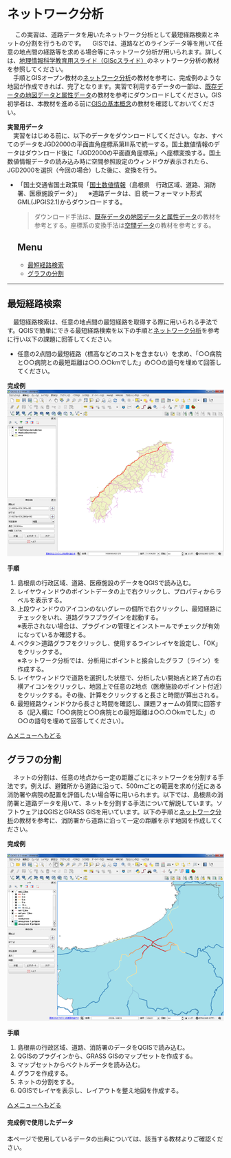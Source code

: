 # ネットワーク分析
　  この実習は、道路データを用いたネットワーク分析として最短経路検索とネットの分割を行うものです。
　GISでは、道路などのラインデータ等を用いて任意の地点間の経路等を求める場合等にネットワーク分析が用いられます。詳しくは、[地理情報科学教育用スライド（GIScスライド）]のネットワーク分析の教材を参照してください。  
　手順とGISオープン教材の[ネットワーク分析]の教材を参考に、完成例のような地図が作成できれば、完了となります。実習で利用するデータの一部は、[既存データの地図データと属性データ]の教材を参考にダウンロードしてください。GIS初学者は、本教材を進める前に[GISの基本概念]の教材を確認しておいてください。

**実習用データ**  
　実習をはじめる前に、以下のデータをダウンロードしてください。なお、すべてのデータをJGD2000の平面直角座標系第Ⅲ系で統一する。国土数値情報のデータはダウンロード後に「JGD2000の平面直角座標系」へ座標変換する。国土数値情報データの読み込み時に空間参照設定のウィンドウが表示されたら、JGD2000を選択（今回の場合）した後に、変換を行う。

* 「国土交通省国土政策局「[国土数値情報]（島根県　行政区域、道路、消防署、医療施設データ）」
　※道路データは、旧 統一フォーマット形式GML(JPGIS2.1)からダウンロードする。

  >ダウンロード手法は、[既存データの地図データと属性データ]の教材を参考とする。座標系の変換手法は[空間データ]の教材を参考とする。

  **Menu**
  --------

  * [最短経路検索](#最短経路検索)
  * [グラフの分割](#グラフの分割)

-----------------

## 最短経路検索  
　最短経路検索は、任意の地点間の最短経路を取得する際に用いられる手法です。QGISで簡単にできる最短経路検索を以下の手順と[ネットワーク分析]を参考に行い以下の課題に回答してください。

- 任意の2点間の最短経路（標高などのコストを含まない）を求め、「○○病院と○○病院との最短距離は○○.○○kmでした」の○○の語句を埋めて回答してください。

**完成例**  
![kadai](pic/12-1.png)

**手順**  
1. 島根県の行政区域、道路、医療施設のデータをQGISで読み込む。  
2. レイヤウィンドウのポイントデータの上で右クリックし、プロパティからラベルを表示する。  
3. 上段ウィンドウのアイコンのないグレーの個所で右クリックし、最短経路にチェックをいれ、道路グラフプラグインを起動する。    
※表示されない場合は、プラグインの管理とインストールでチェックが有効になっているか確認する。  
4. ベクタ＞道路グラフをクリックし、使用するラインレイヤを設定し、「OK」をクリックする。  
※ネットワーク分析では、分析用にポイントと接合したグラフ（ライン）を作成する。
5. レイヤウィンドウで道路を選択した状態で、分析したい開始点と終了点の右横アイコンをクリックし、地図上で任意の2地点（医療施設のポイント付近）をクリックする。その後、計算をクリックすると長さと時間が算出される。  
6. 最短経路ウィンドウから長さと時間を確認し、課題フォームの質問に回答する（記入欄に「○○病院と○○病院との最短距離は○○.○○kmでした」の○○の語句を埋めて回答してください）。  

[△メニューへもどる]  

## グラフの分割
　ネットの分割は、任意の地点から一定の距離ごとにネットワークを分割する手法です。例えば、避難所から道路に沿って、500ｍごとの範囲を求め付近にある消防署や病院の配置を評価したい場合等に用いられます。以下では、島根県の消防署と道路データを用いて、ネットを分割する手法について解説しています。ソフトウェアはQGISとGRASS GISを用いています。以下の手順と[ネットワーク分析]の教材を参考に、消防署から道路に沿って一定の距離を示す地図を作成してください。

**完成例**  

![kadai](pic/12-2.png)

**手順**  

1. 島根県の行政区域、道路、消防署のデータをQGISで読み込む。
2. QGISのプラグインから、GRASS GISのマップセットを作成する。
3. マップセットからベクトルデータを読み込む。
4. グラフを作成する。
5. ネットの分割をする。
6. QGISでレイヤを表示し、レイアウトを整え地図を作成する。

[△メニューへもどる]  

#### 完成例で使用したデータ
本ページで使用しているデータの出典については、該当する教材よりご確認ください。

[△メニューへもどる]:空間データ.md#menu

[作業メモ]:https://github.com/yamauchi-inochu/demo/blob/master/GISオープン教材/実習課題/作業メモ.md
[QGISビギナーズマニュアル]:../../QGISビギナーズマニュアル/QGISビギナーズマニュアル.md
[GRASSビギナーズマニュアル]:../../GRASSビギナーズマニュアル/GRASSビギナーズマニュアル.md
[GISの基本概念]:../../01_GISの基本概念/GISの基本概念.md
[既存データの地図データと属性データ]:../../07_既存データの地図データと属性データ/既存データの地図データと属性データ.md
[空間データ]:../../08_空間データ/空間データ.md
[空間データの結合・修正]:../../10_空間データの統合・修正/空間データの統合・修正.md
[視覚的伝達]:../../21_視覚的伝達/視覚的伝達.md
[政府統計局e-stat]:https://www.e-stat.go.jp/SG1/estat/eStatTopPortal.do
[国土数値情報]:http://nlftp.mlit.go.jp/ksj/
[基本的な空間解析]:../../11_基本的な空間解析/基本的な空間解析.md
[ネットワーク分析]:../../12_ネットワーク分析/ネットワーク分析.md
[領域分析]:../../13_領域分析/領域分析.md
[点データの分析]:../../14_点データの分析/点データの分析.md
[ラスタデータの分析]:../../15_ラスタデータの分析/ラスタデータの分析.md
[空間補間]:../../18_空間補間/空間補間.md
[地理情報科学教育用スライド（GIScスライド）]:http://curricula.csis.u-tokyo.ac.jp/slide/4.html
